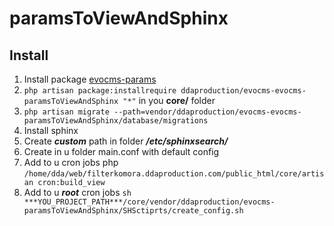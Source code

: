 # paramsToViewAndSphinx

## Install

1) Install package [evocms-params](https://github.com/DDAProduction/evocms-params)
2) `php artisan package:installrequire ddaproduction/evocms-evocms-paramsToViewAndSphinx "*"` in you **core/** folder
3) `php artisan migrate --path=vendor/ddaproduction/evocms-evocms-paramsToViewAndSphinx/database/migrations`
4) Install sphinx 
5) Create ***custom*** path in folder ***/etc/sphinxsearch/***
6) Create in u folder main.conf with default config
7) Add to u cron jobs php `/home/dda/web/filterkomora.ddaproduction.com/public_html/core/artisan cron:build_view` 
8) Add to u ***root*** cron jobs `sh ***YOU_PROJECT_PATH***/core/vendor/ddaproduction/evocms-paramsToViewAndSphinx/SHSctiprts/create_config.sh`


